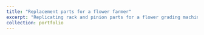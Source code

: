 ```yaml
---
title: "Replacement parts for a flower farmer"
excerpt: "Replicating rack and pinion parts for a flower grading machine<br/><img src='/images/'>"
collection: portfolio
---
```


